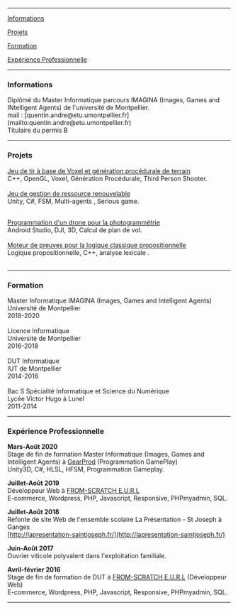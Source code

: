 
---

[Informations](#infos)

[Projets](#projets)

[Formation](#formation)

[Expérience Professionnelle](#exppro)

---

<h3 id="infos">Informations</h3>
Diplômé du Master Informatique parcours IMAGINA (Images, Games and INtelligent Agents) de l'université de Montpellier.<br>
mail : [quentin.andre@etu.umontpellier.fr](mailto:quentin.andre@etu.umontpellier.fr)<br>
Titulaire du permis B<br>

---

<h3 id="projets">Projets</h3>

[Jeu de tir à base de Voxel et génération procédurale de terrain](/projetvoxel)<br>
C++, OpenGL, Voxel, Génération Procédurale, Third Person Shooter.<br>
<br>
[Jeu de gestion de ressource renouvelable](/projetgestion)<br>
Unity, C#, FSM, Multi-agents , Serious game.<br>
<br>

[Programmation d'un drone pour la photogrammétrie](/projetdrone)<br>
Android Studio, DJI, 3D, Calcul de plan de vol.<br>
<br>
[Moteur de preuves pour la logique classique propositionnelle](/projetlogique)<br>
Logique propositionnelle, C++, analyse lexicale .<br>
<br>

---

<h3 id="formation">Formation</h3>

Master Informatique IMAGINA (Images, Games and Intelligent Agents)<br>
Université de Montpellier <br>
2018-2020
<br><br>
Licence Informatique <br>
Université de Montpellier <br>
2016-2018
<br><br>
DUT Informatique <br>
IUT de Montpellier <br>
2014-2016
<br><br>
Bac S Spécialité Informatique et Science du Numérique <br>
Lycée Victor Hugo à Lunel <br>
2011-2014

---

<h3 id="exppro">Expérience Professionnelle</h3>

__Mars-Août 2020__ <br>
Stage de fin de formation Master Informatique (Images, Games and Intelligent Agents)  à [GearProd](https://www.linkedin.com/company/gearprod/) (Programmation GamePlay)<br>
Unity3D, C#, HLSL, HFSM, Programmation Gameplay.<br>

__Juillet-Août 2019__ <br>
Développeur Web à [FROM-SCRATCH E.U.R.L](https://www.linkedin.com/company/fromscratchfr)<br>
E-commerce, Wordpress, PHP, Javascript, Responsive, PHPmyadmin, SQL.<br>

__Juillet-Août 2018__ <br>
Refonte de site Web de l'ensemble scolaire La Présentation - St Joseph à Ganges<br>
[http://lapresentation-saintjoseph.fr/](http://lapresentation-saintjoseph.fr/)<br>

__Juin-Août 2017__ <br>
Ouvrier viticole polyvalent dans l'exploitation familiale. <br>

__Avril-février 2016__ <br>
Stage de fin de formation de DUT  à [FROM-SCRATCH E.U.R.L](https://www.linkedin.com/company/fromscratchfr) (Développeur Web)<br>
E-commerce, Wordpress, PHP, Javascript, Responsive, PHPmyadmin, SQL.<br>

---
